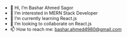 - 👋 Hi, I’m Bashar Ahmed Sagor
- 👀 I’m interested in MERN Stack Developer
- 🌱 I’m currently learning React.js
- 💞️ I’m looking to collaborate on React.js
- 📫 How to reach me: bashar.ahmed4980@gmail.com

<!---
bashar4980/bashar4980 is a ✨ special ✨ repository because its `README.md` (this file) appears on your GitHub profile.
You can click the Preview link to take a look at your changes.
--->
